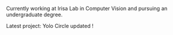 Currently working at Irisa Lab in Computer Vision and pursuing an undergraduate degree.

Latest project: Yolo Circle 
updated !

